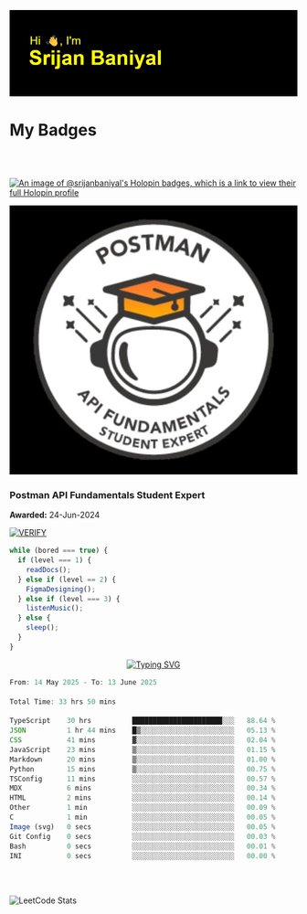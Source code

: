![Header](./header.png)

# My Badges

<Br />
<Br />

[![An image of @srijanbaniyal's Holopin badges, which is a link to view their full Holopin profile](https://holopin.me/srijanbaniyal)](https://holopin.io/@srijanbaniyal)

[![Postman API Fundamentals Student Expert](/Postman.jpeg)](https://api.badgr.io/public/assertions/r9BLLy0oTfKJBbkGuDI1zA)

### Postman API Fundamentals Student Expert

**Awarded:** 24-Jun-2024

[![VERIFY](https://img.shields.io/badge/VERIFY-blue)](https://badgecheck.io?url=https%3A%2F%2Fapi.badgr.io%2Fpublic%2Fassertions%2Fr9BLLy0oTfKJBbkGuDI1zA)

```javascript
while (bored === true) {
  if (level === 1) {
    readDocs();
  } else if (level == 2) {
    FigmaDesigning();
  } else if (level === 3) {
    listenMusic();
  } else {
    sleep();
  }
}
```

<p align="center">
  <a href="https://git.io/typing-svg"><img src="https://readme-typing-svg.demolab.com?font=Tilt+Prism&size=30&pause=1000&color=0FF75B&center=true&vCenter=true&width=800&height=80&lines=Time+spent+on+various+Programming+languages" alt="Typing SVG" /></a>
</p>

<!--START_SECTION:waka-->

```TypeScript
From: 14 May 2025 - To: 13 June 2025

Total Time: 33 hrs 50 mins

TypeScript    30 hrs          ██████████████████████░░░   88.64 %
JSON          1 hr 44 mins    █▒░░░░░░░░░░░░░░░░░░░░░░░   05.13 %
CSS           41 mins         ▓░░░░░░░░░░░░░░░░░░░░░░░░   02.04 %
JavaScript    23 mins         ▒░░░░░░░░░░░░░░░░░░░░░░░░   01.15 %
Markdown      20 mins         ▒░░░░░░░░░░░░░░░░░░░░░░░░   01.00 %
Python        15 mins         ▒░░░░░░░░░░░░░░░░░░░░░░░░   00.75 %
TSConfig      11 mins         ░░░░░░░░░░░░░░░░░░░░░░░░░   00.57 %
MDX           6 mins          ░░░░░░░░░░░░░░░░░░░░░░░░░   00.34 %
HTML          2 mins          ░░░░░░░░░░░░░░░░░░░░░░░░░   00.14 %
Other         1 min           ░░░░░░░░░░░░░░░░░░░░░░░░░   00.09 %
C             1 min           ░░░░░░░░░░░░░░░░░░░░░░░░░   00.05 %
Image (svg)   0 secs          ░░░░░░░░░░░░░░░░░░░░░░░░░   00.05 %
Git Config    0 secs          ░░░░░░░░░░░░░░░░░░░░░░░░░   00.03 %
Bash          0 secs          ░░░░░░░░░░░░░░░░░░░░░░░░░   00.01 %
INI           0 secs          ░░░░░░░░░░░░░░░░░░░░░░░░░   00.00 %
```

<!--END_SECTION:waka-->

<Br />
<Br />

![LeetCode Stats](https://leetcard.jacoblin.cool/Srijan-Baniyal?theme=dark&font=Rasa&ext=contest)
